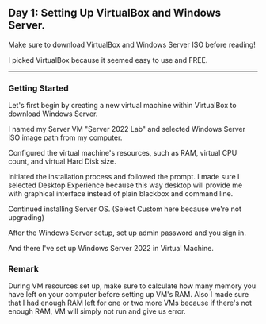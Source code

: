 ## Day 1: Setting Up VirtualBox and Windows Server.

Make sure to download VirtualBox and Windows Server ISO before reading!

I picked VirtualBox because it seemed easy to use and FREE.

---

### Getting Started

Let's first begin by creating a new virtual machine within VirtualBox to download Windows Server. 

I named my Server VM "Server 2022 Lab" and selected Windows Server ISO image path from my computer.

Configured the virtual machine's resources, such as RAM, virtual CPU count, and virtual Hard Disk size.

Initiated the installation process and followed the prompt. I made sure I selected Desktop Experience because this way desktop will provide me with graphical interface instead of plain blackbox and command line.

Continued installing Server OS. (Select Custom here because we're not upgrading)

After the Windows Server setup, set up admin password and you sign in. 

And there I've set up Windows Server 2022 in Virtual Machine.

### Remark

During VM resources set up, make sure to calculate how many memory you have left on your computer before setting up VM's RAM. 
Also I made sure that I had enough RAM left for one or two more VMs because if there's not enough RAM, VM will simply not run and give us error.
